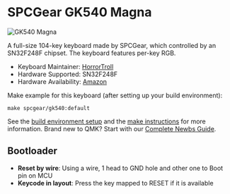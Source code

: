 # SPCGear GK540 Magna

![GK540 Magna](https://i.imgur.com/n0cMcMc.png)

A full-size 104-key keyboard made by SPCGear, which controlled by an SN32F248F chipset. The keyboard features per-key RGB.

* Keyboard Maintainer: [HorrorTroll](https://github.com/HorrorTroll)
* Hardware Supported: SN32F248F
* Hardware Availability: [Amazon](https://www.amazon.de/-/en/Klawiatura-Gear-GK540-Magna-Kailh/dp/B07ZBTSG4K)

Make example for this keyboard (after setting up your build environment):

    make spcgear/gk540:default

See the [build environment setup](https://docs.qmk.fm/#/getting_started_build_tools) and the [make instructions](https://docs.qmk.fm/#/getting_started_make_guide) for more information. Brand new to QMK? Start with our [Complete Newbs Guide](https://docs.qmk.fm/#/newbs).

## Bootloader
* **Reset by wire**: Using a wire, 1 head to GND hole and other one to Boot pin on MCU
* **Keycode in layout**: Press the key mapped to RESET if it is available